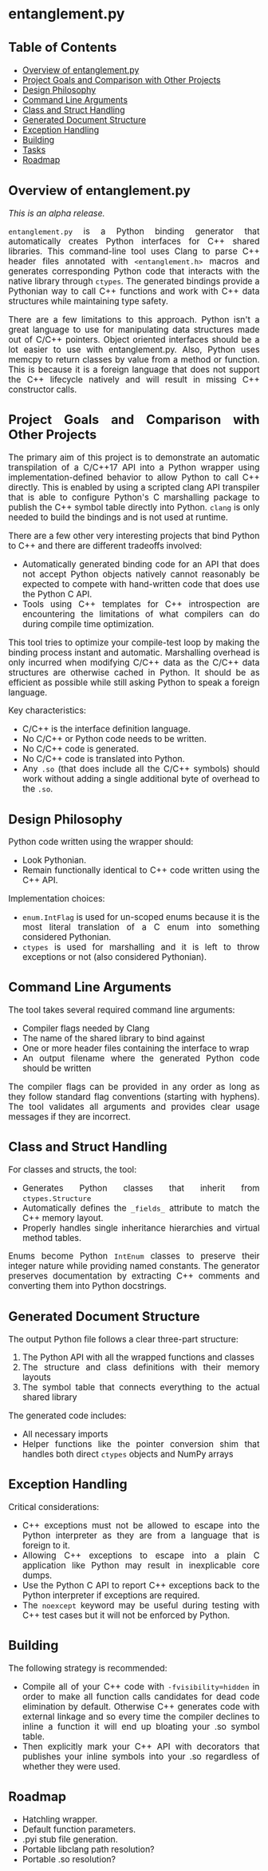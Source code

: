 # entanglement.py

<div style="text-align: justify; font-size: 120%;">

## Table of Contents

- [Overview of entanglement.py](#overview-of-entanglementpy)
- [Project Goals and Comparison with Other Projects](#project-goals-and-comparison-with-other-projects)
- [Design Philosophy](#design-philosophy)
- [Command Line Arguments](#command-line-arguments)
- [Class and Struct Handling](#class-and-struct-handling)
- [Generated Document Structure](#generated-document-structure)
- [Exception Handling](#exception-handling)
- [Building](#building)
- [Tasks](#tasks)
- [Roadmap](#roadmap)

## Overview of entanglement.py

*This is an alpha release.*

`entanglement.py` is a Python binding generator that automatically creates
Python interfaces for C++ shared libraries. This command-line tool uses Clang to
parse C++ header files annotated with `<entanglement.h>` macros and generates
corresponding Python code that interacts with the native library through
`ctypes`. The generated bindings provide a Pythonian way to call C++ functions
and work with C++ data structures while maintaining type safety.

There are a few limitations to this approach. Python isn't a great language to
use for manipulating data structures made out of C/C++ pointers. Object oriented
interfaces should be a lot easier to use with entanglement.py. Also, Python uses
memcpy to return classes by value from a method or function. This is because it
is a foreign language that does not support the C++ lifecycle natively and will
result in missing C++ constructor calls.

## Project Goals and Comparison with Other Projects

The primary aim of this project is to demonstrate an automatic transpilation of
a C/C++17 API into a Python wrapper using implementation-defined behavior to
allow Python to call C++ directly. This is enabled by using a scripted clang API
transpiler that is able to configure Python's C marshalling package to publish
the C++ symbol table directly into Python. `clang` is only needed to build the
bindings and is not used at runtime.

There are a few other very interesting projects that bind Python to C++ and
there are different tradeoffs involved:

- Automatically generated binding code for an API that does not accept Python
  objects natively cannot reasonably be expected to compete with hand-written
  code that does use the Python C API.
- Tools using C++ templates for C++ introspection are encountering the
  limitations of what compilers can do during compile time optimization.

This tool tries to optimize your compile-test loop by making the binding process
instant and automatic. Marshalling overhead is only incurred when modifying
C/C++ data as the C/C++ data structures are otherwise cached in Python. It
should be as efficient as possible while still asking Python to speak a foreign
language.

Key characteristics:

- C/C++ is the interface definition language.
- No C/C++ or Python code needs to be written.
- No C/C++ code is generated.
- No C/C++ code is translated into Python.
- Any `.so` (that does include all the C/C++ symbols) should work without
  adding a single additional byte of overhead to the `.so`.

## Design Philosophy

Python code written using the wrapper should:

- Look Pythonian.
- Remain functionally identical to C++ code written using the C++ API.

Implementation choices:

- `enum.IntFlag` is used for un-scoped enums because it is the most literal
  translation of a C enum into something considered Pythonian.
- `ctypes` is used for marshalling and it is left to throw exceptions or not
  (also considered Pythonian).

## Command Line Arguments

The tool takes several required command line arguments:

- Compiler flags needed by Clang
- The name of the shared library to bind against
- One or more header files containing the interface to wrap
- An output filename where the generated Python code should be written

The compiler flags can be provided in any order as long as they follow standard
flag conventions (starting with hyphens). The tool validates all arguments and
provides clear usage messages if they are incorrect.

## Class and Struct Handling

For classes and structs, the tool:

- Generates Python classes that inherit from `ctypes.Structure`
- Automatically defines the `_fields_` attribute to match the C++ memory layout.
- Properly handles single inheritance hierarchies and virtual method tables.

Enums become Python `IntEnum` classes to preserve their integer nature while
providing named constants. The generator preserves documentation by extracting
C++ comments and converting them into Python docstrings.

## Generated Document Structure

The output Python file follows a clear three-part structure:

1. The Python API with all the wrapped functions and classes
2. The structure and class definitions with their memory layouts
3. The symbol table that connects everything to the actual shared library

The generated code includes:

- All necessary imports
- Helper functions like the pointer conversion shim that handles both direct
  `ctypes` objects and NumPy arrays

## Exception Handling

Critical considerations:

- C++ exceptions must not be allowed to escape into the Python interpreter as
  they are from a language that is foreign to it.
- Allowing C++ exceptions to escape into a plain C application like Python may
  result in inexplicable core dumps.
- Use the Python C API to report C++ exceptions back to the Python interpreter
  if exceptions are required.
- The `noexcept` keyword may be useful during testing with C++ test cases but it
  will not be enforced by Python.

## Building

The following strategy is recommended:

- Compile all of your C++ code with `-fvisibility=hidden` in order to make all
  function calls candidates for dead code elimination by default. Otherwise C++
  generates code with external linkage and so every time the compiler declines
  to inline a function it will end up bloating your .so symbol table.
- Then explicitly mark your C++ API with decorators that publishes your inline
  symbols into your .so regardless of whether they were used.

## Roadmap

- Hatchling wrapper.
- Default function parameters.
- .pyi stub file generation.
- Portable libclang path resolution?
- Portable .so resolution?

</div>
